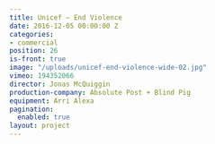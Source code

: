 ```yaml
---
title: Unicef — End Violence
date: 2016-12-05 00:00:00 Z
categories:
- commercial
position: 26
is-front: true
image: "/uploads/unicef-end-violence-wide-02.jpg"
vimeo: 194352066
director: Jonas McQuiggin
production-company: Absolute Post + Blind Pig
equipment: Arri Alexa
pagination:
  enabled: true
layout: project
---
```


